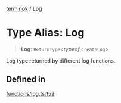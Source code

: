 [terminok](../README.md) / Log

# Type Alias: Log

> **Log**: `ReturnType`\<*typeof* `createLog`\>

Log type returned by different log functions.

## Defined in

[functions/log.ts:152](https://github.com/alpheustangs/terminok.js/blob/7461d553f32c23ceb880b8aec4d89b0bfe7368bb/package/src/functions/log.ts#L152)
